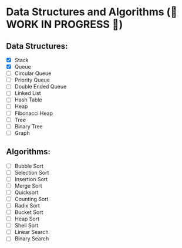 # Data Structures and Algorithms (🚧 WORK IN PROGRESS 🚧)
## Data Structures: 
- [x] Stack
- [x] Queue
- [ ] Circular Queue
- [ ] Priority Queue
- [ ] Double Ended Queue
- [ ] Linked List
- [ ] Hash Table
- [ ] Heap
- [ ] Fibonacci Heap
- [ ] Tree
- [ ] Binary Tree
- [ ] Graph
## Algorithms:
- [ ] Bubble Sort
- [ ] Selection Sort
- [ ] Insertion Sort
- [ ] Merge Sort
- [ ] Quicksort
- [ ] Counting Sort
- [ ] Radix Sort
- [ ] Bucket Sort
- [ ] Heap Sort
- [ ] Shell Sort
- [ ] Linear Search
- [ ] Binary Search